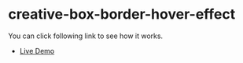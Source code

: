 # creative-box-border-hover-effect
You can click following link to see how it works.
- [Live Demo](https://goktugsultan.github.io/creative-box-border-hover-effect/)